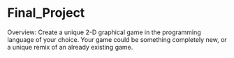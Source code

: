 # Final_Project
Overview: Create a unique 2-D graphical game in the programming language of your choice. Your game could be something completely new, or a unique remix of an already existing game. 
